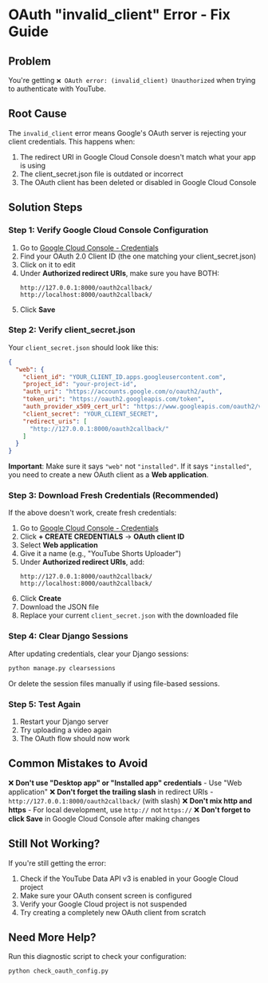 # OAuth "invalid_client" Error - Fix Guide

## Problem
You're getting `❌ OAuth error: (invalid_client) Unauthorized` when trying to authenticate with YouTube.

## Root Cause
The `invalid_client` error means Google's OAuth server is rejecting your client credentials. This happens when:
1. The redirect URI in Google Cloud Console doesn't match what your app is using
2. The client_secret.json file is outdated or incorrect
3. The OAuth client has been deleted or disabled in Google Cloud Console

## Solution Steps

### Step 1: Verify Google Cloud Console Configuration

1. Go to [Google Cloud Console - Credentials](https://console.cloud.google.com/apis/credentials)
2. Find your OAuth 2.0 Client ID (the one matching your client_secret.json)
3. Click on it to edit
4. Under **Authorized redirect URIs**, make sure you have BOTH:
   ```
   http://127.0.0.1:8000/oauth2callback/
   http://localhost:8000/oauth2callback/
   ```
5. Click **Save**

### Step 2: Verify client_secret.json

Your `client_secret.json` should look like this:
```json
{
  "web": {
    "client_id": "YOUR_CLIENT_ID.apps.googleusercontent.com",
    "project_id": "your-project-id",
    "auth_uri": "https://accounts.google.com/o/oauth2/auth",
    "token_uri": "https://oauth2.googleapis.com/token",
    "auth_provider_x509_cert_url": "https://www.googleapis.com/oauth2/v1/certs",
    "client_secret": "YOUR_CLIENT_SECRET",
    "redirect_uris": [
      "http://127.0.0.1:8000/oauth2callback/"
    ]
  }
}
```

**Important**: Make sure it says `"web"` not `"installed"`. If it says `"installed"`, you need to create a new OAuth client as a **Web application**.

### Step 3: Download Fresh Credentials (Recommended)

If the above doesn't work, create fresh credentials:

1. Go to [Google Cloud Console - Credentials](https://console.cloud.google.com/apis/credentials)
2. Click **+ CREATE CREDENTIALS** → **OAuth client ID**
3. Select **Web application**
4. Give it a name (e.g., "YouTube Shorts Uploader")
5. Under **Authorized redirect URIs**, add:
   ```
   http://127.0.0.1:8000/oauth2callback/
   http://localhost:8000/oauth2callback/
   ```
6. Click **Create**
7. Download the JSON file
8. Replace your current `client_secret.json` with the downloaded file

### Step 4: Clear Django Sessions

After updating credentials, clear your Django sessions:

```bash
python manage.py clearsessions
```

Or delete the session files manually if using file-based sessions.

### Step 5: Test Again

1. Restart your Django server
2. Try uploading a video again
3. The OAuth flow should now work

## Common Mistakes to Avoid

❌ **Don't use "Desktop app" or "Installed app" credentials** - Use "Web application"
❌ **Don't forget the trailing slash** in redirect URIs - `http://127.0.0.1:8000/oauth2callback/` (with slash)
❌ **Don't mix http and https** - For local development, use `http://` not `https://`
❌ **Don't forget to click Save** in Google Cloud Console after making changes

## Still Not Working?

If you're still getting the error:

1. Check if the YouTube Data API v3 is enabled in your Google Cloud project
2. Make sure your OAuth consent screen is configured
3. Verify your Google Cloud project is not suspended
4. Try creating a completely new OAuth client from scratch

## Need More Help?

Run this diagnostic script to check your configuration:
```bash
python check_oauth_config.py
```
